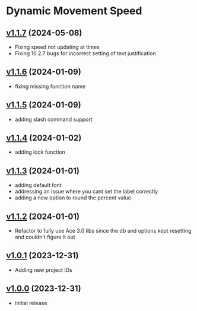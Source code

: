 # Dynamic Movement Speed

## [v1.1.7](https://github.com/rbgdevx/dynamic-movement-speed/releases/tag/v1.1.7) (2024-05-08)

- Fixing speed not updating at times
- Fixing 10.2.7 bugs for incorrect setting of text justification

## [v1.1.6](https://github.com/rbgdevx/dynamic-movement-speed/releases/tag/v1.1.6) (2024-01-09)

- fixing missing function name

## [v1.1.5](https://github.com/rbgdevx/dynamic-movement-speed/releases/tag/v1.1.5) (2024-01-09)

- adding slash command support

## [v1.1.4](https://github.com/rbgdevx/dynamic-movement-speed/releases/tag/v1.1.4) (2024-01-02)

- adding lock function

## [v1.1.3](https://github.com/rbgdevx/dynamic-movement-speed/releases/tag/v1.1.3) (2024-01-01)

- adding default font
- addressing an issue where you cant set the label correctly
- adding a new option to round the percent value

## [v1.1.2](https://github.com/rbgdevx/dynamic-movement-speed/releases/tag/v1.1.2) (2024-01-01)

- Refactor to fully use Ace 3.0 libs since the db and options kept resetting and couldn't figure it out

## [v1.0.1](https://github.com/rbgdevx/dynamic-movement-speed/releases/tag/v1.0.1) (2023-12-31)

- Adding new project IDs

## [v1.0.0](https://github.com/rbgdevx/dynamic-movement-speed/releases/tag/v1.0.0) (2023-12-31)

- initial release
